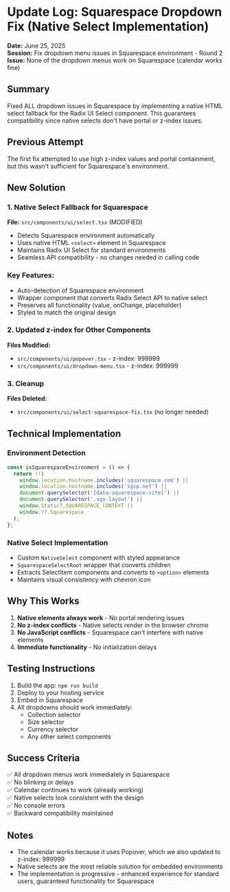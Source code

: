 # Update Log: Squarespace Dropdown Fix (Native Select Implementation)
**Date:** June 25, 2025  
**Session:** Fix dropdown menu issues in Squarespace environment - Round 2  
**Issue:** None of the dropdown menus work on Squarespace (calendar works fine)

## Summary
Fixed ALL dropdown issues in Squarespace by implementing a native HTML select fallback for the Radix UI Select component. This guarantees compatibility since native selects don't have portal or z-index issues.

## Previous Attempt
The first fix attempted to use high z-index values and portal containment, but this wasn't sufficient for Squarespace's environment.

## New Solution

### 1. Native Select Fallback for Squarespace
**File:** `src/components/ui/select.tsx` (MODIFIED)
- Detects Squarespace environment automatically
- Uses native HTML `<select>` element in Squarespace
- Maintains Radix UI Select for standard environments
- Seamless API compatibility - no changes needed in calling code

### Key Features:
- Auto-detection of Squarespace environment
- Wrapper component that converts Radix Select API to native select
- Preserves all functionality (value, onChange, placeholder)
- Styled to match the original design

### 2. Updated z-index for Other Components
**Files Modified:**
- `src/components/ui/popover.tsx` - z-index: 999999
- `src/components/ui/dropdown-menu.tsx` - z-index: 999999

### 3. Cleanup
**Files Deleted:**
- `src/components/ui/select-squarespace-fix.tsx` (no longer needed)

## Technical Implementation

### Environment Detection
```typescript
const isSquarespaceEnvironment = () => {
  return !!(
    window.location.hostname.includes('squarespace.com') ||
    window.location.hostname.includes('sqsp.net') ||
    document.querySelector('[data-squarespace-site]') ||
    document.querySelector('.sqs-layout') ||
    window.Static?.SQUARESPACE_CONTEXT ||
    window.Y?.Squarespace
  );
};
```

### Native Select Implementation
- Custom `NativeSelect` component with styled appearance
- `SquarespaceSelectRoot` wrapper that converts children
- Extracts SelectItem components and converts to `<option>` elements
- Maintains visual consistency with chevron icon

## Why This Works
1. **Native elements always work** - No portal rendering issues
2. **No z-index conflicts** - Native selects render in the browser chrome
3. **No JavaScript conflicts** - Squarespace can't interfere with native elements
4. **Immediate functionality** - No initialization delays

## Testing Instructions
1. Build the app: `npm run build`
2. Deploy to your hosting service
3. Embed in Squarespace
4. All dropdowns should work immediately:
   - Collection selector
   - Size selector
   - Currency selector
   - Any other select components

## Success Criteria
✅ All dropdown menus work immediately in Squarespace  
✅ No blinking or delays  
✅ Calendar continues to work (already working)  
✅ Native selects look consistent with the design  
✅ No console errors  
✅ Backward compatibility maintained

## Notes
- The calendar works because it uses Popover, which we also updated to z-index: 999999
- Native selects are the most reliable solution for embedded environments
- The implementation is progressive - enhanced experience for standard users, guaranteed functionality for Squarespace
